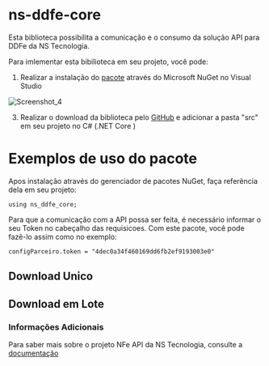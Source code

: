 # ns-ddfe-core

Esta biblioteca possibilita a comunicação e o consumo da solução API para DDFe da NS Tecnologia.

Para imlementar esta bibilioteca em seu projeto, você pode:

1. Realizar a instalação do [pacote](https://www.nuget.org/packages/ns-ddfe-core/) através do Microsoft NuGet no Visual Studio

![Screenshot_4](https://user-images.githubusercontent.com/49299197/135635665-bfb55be5-59e6-4f1e-80dc-0992787c66bf.jpg)

3. Realizar o download da biblioteca pelo [GitHub](https://github.com/konflanzzz/ns-nfe-core/archive/refs/heads/main.zip) e adicionar a pasta "src" em seu projeto no C# (.NET Core )

# Exemplos de uso do pacote

Apos instalação através do gerenciador de pacotes NuGet, faça referência dela em seu projeto:

    using ns_ddfe_core;

Para que a comunicação com a API possa ser feita, é necessário informar o seu Token no cabeçalho das requisicoes. 
Com este pacote, você pode fazê-lo assim como no exemplo:

    configParceiro.token = "4dec0a34f460169dd6fb2ef9193003e0"

## Download Unico

## Download em Lote

### Informações Adicionais

Para saber mais sobre o projeto NFe API da NS Tecnologia, consulte a [documentação](https://docsnstecnologia.wpcomstaging.com/docs/ns-ddfe/)
